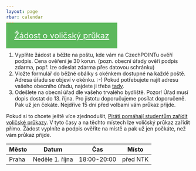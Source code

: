 ```yaml
---
layout: page
rbar: calendar
---
```


<div class="row">
  <div class="medium-12 large-12 columns">
    <div id="tlacitko" style="text-align: center;">
        <a href="{{'/assets/pdf/zadost_volicsky_prukaz_vzor_pirati.pdf' | relative_url }}" target="_blank" style="width: 350px; margin-top: 10px; text-align: center; padding: 22px; font-size: 22px; background-color: #5cb85c;border-color: #5cb85c; color: white;" class="c-cta-button c-cta-button--primary">Žádost o voličský průkaz
            <i class="fa fa-download" aria-hidden="true"></i>
        </a>
    </div>
  </div>
</div>

<br />

1. Vyplňte žádost a běžte na poštu, kde vám na CzechPOINTu ověří podpis. Cena ověření je 30 korun. (pozn. obecní úřady ověří podpis zdarma, popř. lze odeslat zdarma přes datovou schránku)
2. Vložte formulář do běžné obálky s okénkem dostupné na každé poště. Adresa úřadu se objeví v okénku. :-) Pokud potřebujete najít adresu vašeho obecního úřadu, najdete ji třeba [tady][ou].
3. Odešlete na obecní úřad dle vašeho trvalého bydliště. Pozor! Úřad musí dopis dostat do 13. října. Pro jistotu doporučujeme posílat doporučeně. Pak už jen čekáte. Nejdříve 15 dní před volbami vám průkaz přijde.

Pokud si to chcete ještě více zjednodušit, [Piráti pomáhají studentům zařídit voličské průkazy][prukazy]. V tyto časy a na těchto místech lze voličský průkaz zařídit přímo. Žádost vyplníte a podpis ověříte na místě a pak už jen počkáte, než vám průkaz přijde.

| Město | Datum           | Čas         | Místo    |
|-------|-----------------|-------------|----------|
| Praha | Neděle 1. října | 18:00-20:00 | před NTK |

[prukazy]: https://www.pirati.cz/tiskove-zpravy/pirati-budou-vyrizovat-volicske-prukazy.html
[ou]: https://www.statnisprava.cz/rstsp/ciselniky.nsf/i/d0055
